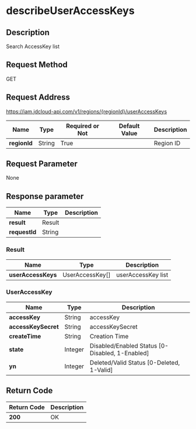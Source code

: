 # describeUserAccessKeys


## Description
Search AccessKey list

## Request Method
GET

## Request Address
https://iam.jdcloud-api.com/v1/regions/{regionId}/userAccessKeys

|Name|Type|Required or Not|Default Value|Description|
|---|---|---|---|---|
|**regionId**|String|True| |Region ID|

## Request Parameter
None


## Response parameter
|Name|Type|Description|
|---|---|---|
|**result**|Result| |
|**requestId**|String| |

### Result
|Name|Type|Description|
|---|---|---|
|**userAccessKeys**|UserAccessKey[]|userAccessKey list|
### UserAccessKey
|Name|Type|Description|
|---|---|---|
|**accessKey**|String|accessKey|
|**accessKeySecret**|String|accessKeySecret|
|**createTime**|String|Creation Time|
|**state**|Integer|Disabled/Enabled Status [0-Disabled, 1-Enabled]|
|**yn**|Integer|Deleted/Valid Status [0-Deleted, 1-Valid]|

## Return Code
|Return Code|Description|
|---|---|
|**200**|OK|
